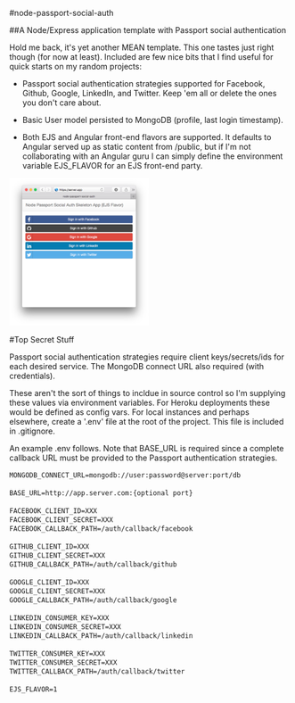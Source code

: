 #node-passport-social-auth

##A Node/Express application template with Passport social authentication

Hold me back, it's yet another MEAN template. This one tastes just right though (for now at least). Included are few nice bits that I find useful for quick starts on my random projects:

* Passport social authentication strategies supported for Facebook, Github, Google, LinkedIn, and Twitter. Keep 'em all or delete the ones you don't care about.

* Basic User model persisted to MongoDB (profile, last login timestamp).

* Both EJS and Angular front-end flavors are supported. It defaults to Angular served up as static content from /public, but if I'm not collaborating with an Angular guru I can simply define the environment variable EJS_FLAVOR for an EJS front-end party.

[<img src="/docs/screenshot.png" width="250">](https://cdn.rawgit.com/skylarstein/node-passport-social-auth/master/docs/screenshot.png)

#Top Secret Stuff

Passport social authentication strategies require client keys/secrets/ids for each desired service. The MongoDB connect URL also required (with credentials).

These aren't the sort of things to incldue in source control so I'm supplying these values via environment variables. For Heroku deployments these would be defined as config vars. For local instances and perhaps elsewhere, create a '.env' file at the root of the project. This file is included in .gitignore.

An example .env follows. Note that BASE_URL is required since a complete callback URL must be provided to the Passport authentication strategies.

```
MONGODB_CONNECT_URL=mongodb://user:password@server:port/db

BASE_URL=http://app.server.com:{optional port}

FACEBOOK_CLIENT_ID=XXX
FACEBOOK_CLIENT_SECRET=XXX
FACEBOOK_CALLBACK_PATH=/auth/callback/facebook

GITHUB_CLIENT_ID=XXX
GITHUB_CLIENT_SECRET=XXX
GITHUB_CALLBACK_PATH=/auth/callback/github

GOOGLE_CLIENT_ID=XXX
GOOGLE_CLIENT_SECRET=XXX
GOOGLE_CALLBACK_PATH=/auth/callback/google

LINKEDIN_CONSUMER_KEY=XXX
LINKEDIN_CONSUMER_SECRET=XXX
LINKEDIN_CALLBACK_PATH=/auth/callback/linkedin

TWITTER_CONSUMER_KEY=XXX
TWITTER_CONSUMER_SECRET=XXX
TWITTER_CALLBACK_PATH=/auth/callback/twitter

EJS_FLAVOR=1
```
